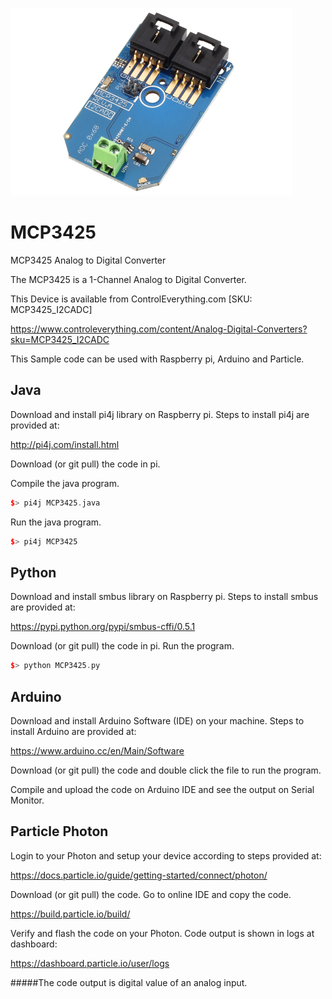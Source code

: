 [![MCP3425](MCP3425_I2CADC.png)](https://www.controleverything.com/content/Analog-Digital-Converters?sku=MCP3425_I2CADC)
# MCP3425
MCP3425 Analog to Digital Converter

The MCP3425 is a 1-Channel Analog to Digital Converter.

This Device is available from ControlEverything.com [SKU: MCP3425_I2CADC]

https://www.controleverything.com/content/Analog-Digital-Converters?sku=MCP3425_I2CADC

This Sample code can be used with Raspberry pi, Arduino and Particle.

## Java
Download and install pi4j library on Raspberry pi. Steps to install pi4j are provided at:

http://pi4j.com/install.html

Download (or git pull) the code in pi.

Compile the java program.
```cpp
$> pi4j MCP3425.java
```

Run the java program.
```cpp
$> pi4j MCP3425
```

## Python
Download and install smbus library on Raspberry pi. Steps to install smbus are provided at:

https://pypi.python.org/pypi/smbus-cffi/0.5.1

Download (or git pull) the code in pi. Run the program.

```cpp
$> python MCP3425.py
```

## Arduino
Download and install Arduino Software (IDE) on your machine. Steps to install Arduino are provided at:

https://www.arduino.cc/en/Main/Software

Download (or git pull) the code and double click the file to run the program.

Compile and upload the code on Arduino IDE and see the output on Serial Monitor.


## Particle Photon

Login to your Photon and setup your device according to steps provided at:

https://docs.particle.io/guide/getting-started/connect/photon/

Download (or git pull) the code. Go to online IDE and copy the code.

https://build.particle.io/build/

Verify and flash the code on your Photon. Code output is shown in logs at dashboard:

https://dashboard.particle.io/user/logs

#####The code output is digital value of an analog input.
